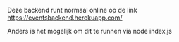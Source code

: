 Deze backend runt normaal online op de link https://eventsbackend.herokuapp.com/

Anders is het mogelijk om dit te runnen via node index.js
